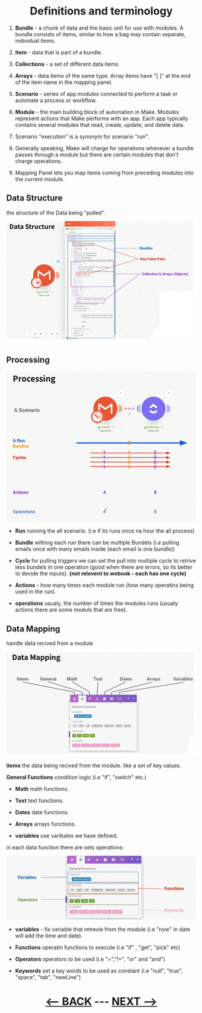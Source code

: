 
<div align="center">

# Definitions and terminology
</div>


1. __Bundle__ - a chunk of data and the basic unit for use with modules. A bundle consists of items, similar to how a bag may contain separate, individual items.
2. __Item__ - data that is part of a bundle.
  1. __Collections__ - a set of different data items.
  2. __Arrays__ - data items of the same type. Array items have "[ ]" at the end of the item name in the mapping panel.

3. __Scenario__ - series of app modules connected to perform a task or automate a process or workflow.
4. __Module__ - the main building block of automation in Make. Modules represent actions that Make performs with an app. Each app typically contains several modules that read, create, update, and delete data.
5. Scenario "execution" is a synonym for scenario "run".
6. Generally speaking, Make will charge for operations whenever a bundle passes through a module but there are certain modules that don't charge operations.
7. Mapping Panel lets you map items coming from preceding modules into the current module.
   
## Data Structure

the structure of the Data being "pulled".

![Data Structure](pic/data_structure.gif)

## Processing

![Processing](pic/processing.gif)

  * __Run__ running the all scenario. (i.e if its runs once na hour the all process)

  * __Bundle__ withing each run there can be multiple Bundels (i.e pulling emails once with many emails inside (each email is one bundle))

  * __Cycle__ for pulling triggers we can set the pull into multiple cycle to retrive less bundels in one operation (good when there are errors, so its better to devide the inputs). __(not relevent to webook - each has one cycle)__

  * __Actions__ - how many times each module run (how many operatins being used in the run).

  * __operations__ usualy, the number of times the modules runs (usualy actions there are some moduls that are free).

## Data Mapping

handle data recived from a module

![Data Mapping](pic/data_mapping.gif)

__items__ the data being recived from the module. like a set of key values.

__General Functions__  condition logic (i.e "if", "switch" etc.)

  * __Math__ math functions.

  * __Text__ text functions.

  * __Dates__ date functions.

  * __Arrays__ arrays functions.

  * __variables__ use varibales we have defined.


in each data function there are sets operations:

![Data Mapping](pic/data_mapping_constants.gif)

  * __variables__ - fix variable that retrevie from the module (i.e "now" in date will add the time and date).

  * __Functions__ operatin functions to execute (i.e "if" , "get", "pick" etc)

  * __Operators__ operators to be used (i.e "=","!=", "or" and "and")

  * __Keywords__ set a key words to be used as constant (i.e "null", "true", "space", "tab", "newLine")



<div align="center">

# [<-- BACK](basic.md) --- [NEXT -->](data_mapping.md)
</div>
